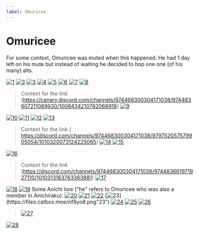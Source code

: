 ```yaml
---
label: Omuricee
---
```


# Omuricee

For some context, Omuricee was muted when this happened. He had 1 day left on his mute but instead of waiting he decided to hop one one (of his many) alts.

[![1](https://i.imgur.com/FHXamub.png "1")](https://i.imgur.com/FHXamub.png "1")
[![3](https://i.imgur.com/LT6WmKd.png "2")](https://i.imgur.com/LT6WmKd.png "2")
[![3](https://i.imgur.com/m2vc5Ug.png "3")](https://i.imgur.com/m2vc5Ug.png "3")
[![4](https://i.imgur.com/aby94Fv.png "4")](https://i.imgur.com/aby94Fv.png "4")
[![5](https://i.imgur.com/aKcFVZm.png "5")](https://i.imgur.com/aKcFVZm.png "5")
[![6](https://i.imgur.com/kWBxu5v.png "6")](https://i.imgur.com/kWBxu5v.png "6")
[![7](https://i.imgur.com/8y12kfP.png "7")](https://i.imgur.com/8y12kfP.png "7")
[![8](https://i.imgur.com/cUX25RE.png "8")](https://i.imgur.com/cUX25RE.png "8")

> Context for the link (https://canary.discord.com/channels/974468300304171038/974483607211089930/1008434210782068918)
 [![9](https://i.imgur.com/hwjXzlS.png "9")](https://i.imgur.com/hwjXzlS.png "9")

[![10](https://files.catbox.moe/fcdv8d.png "10")](https://files.catbox.moe/fcdv8d.png "10")
[![11](https://i.imgur.com/coDnz1j.png "11")](https://i.imgur.com/coDnz1j.png "11")
[![12](https://i.imgur.com/8GdQhHs.png "12")](https://i.imgur.com/8GdQhHs.png "12")
[![13](https://i.imgur.com/GeBiRit.png "13")](https://i.imgur.com/GeBiRit.png "13")
> Context for the link (
https://discord.com/channels/974468300304171038/979752057579905054/1010320073124225065)
> [![14](https://i.imgur.com/e3VXDkg.png "14")](https://i.imgur.com/e3VXDkg.png "14")
> [![15](https://i.imgur.com/3LN7Xll.png "15")](https://i.imgur.com/3LN7Xll.png "15")

[![16](https://files.catbox.moe/rskoj4.png "16")](https://files.catbox.moe/rskoj4.png "16")

> Context for the link (https://discord.com/channels/974468300304171038/974483661971927110/1010313163763363881)
> [![17](https://i.imgur.com/qgXTVsr.png "17")](https://i.imgur.com/qgXTVsr.png "17")

[![18](https://i.imgur.com/2QJMTgC.png "18")](https://i.imgur.com/2QJMTgC.png "18")
[![19](https://i.imgur.com/c88oDO5.png "19")](https://i.imgur.com/c88oDO5.png "19")
Some Anichi lore ("he" refers to Omuricee who was also a member in Anichiraku):
[![20](https://i.imgur.com/1QewZ5R.png "20")](https://i.imgur.com/1QewZ5R.png "20")
[![21](https://i.imgur.com/KGznWmJ.png "21")](https://i.imgur.com/KGznWmJ.png "21")
[![22](https://i.imgur.com/6ydqcDm.png "22")](https://i.imgur.com/6ydqcDm.png "22")
[![23](https://files.catbox.moe/nf8yo8.png"23")](https://files.catbox.moe/nf8yo8.png"23")
[![24](https://i.imgur.com/rXOiqLA.png "24")](https://i.imgur.com/rXOiqLA.png "24")
[![25](https://i.imgur.com/e2gyIw7.png "25")](https://i.imgur.com/e2gyIw7.png "25")
[![26](https://i.imgur.com/iH4VWZo.png "26")](https://i.imgur.com/iH4VWZo.png "26")
> [![27](https://files.catbox.moe/ud17hj.png "27")](https://files.catbox.moe/ud17hj.png "27")

[![28](https://files.catbox.moe/gazhnf.png "28")](https://files.catbox.moe/gazhnf.png "28")